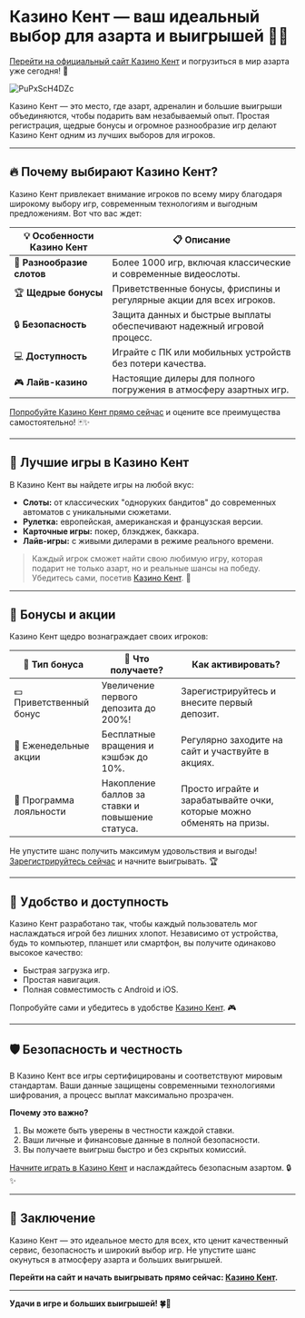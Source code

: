 # Казино Кент — ваш идеальный выбор для азарта и выигрышей 🤑🎰

[Перейти на официальный сайт Казино Кент](https://brandplay.link/tj7BwCb4) и погрузиться в мир азарта уже сегодня! 🎲

![PuPxScH4DZc](https://github.com/user-attachments/assets/467c30e3-af37-4d46-af3b-9eb841596fe2)

Казино Кент — это место, где азарт, адреналин и большие выигрыши объединяются, чтобы подарить вам незабываемый опыт. Простая регистрация, щедрые бонусы и огромное разнообразие игр делают Казино Кент одним из лучших выборов для игроков.

---

## 🔥 Почему выбирают Казино Кент?

Казино Кент привлекает внимание игроков по всему миру благодаря широкому выбору игр, современным технологиям и выгодным предложениям. Вот что вас ждет:

| 💡 Особенности Казино Кент | 📋 Описание                                                                 |
|-----------------------------|-----------------------------------------------------------------------------|
| 🎰 **Разнообразие слотов**  | Более 1000 игр, включая классические и современные видеослоты.             |
| 🏆 **Щедрые бонусы**        | Приветственные бонусы, фриспины и регулярные акции для всех игроков.       |
| 🔒 **Безопасность**          | Защита данных и быстрые выплаты обеспечивают надежный игровой процесс.     |
| 💻 **Доступность**          | Играйте с ПК или мобильных устройств без потери качества.                 |
| 🎮 **Лайв-казино**          | Настоящие дилеры для полного погружения в атмосферу азартных игр.          |

[Попробуйте Казино Кент прямо сейчас](https://brandplay.link/tj7BwCb4) и оцените все преимущества самостоятельно! 🃏✨

---

## 🎲 Лучшие игры в Казино Кент

В Казино Кент вы найдете игры на любой вкус:

- **Слоты:** от классических "одноруких бандитов" до современных автоматов с уникальными сюжетами.  
- **Рулетка:** европейская, американская и французская версии.  
- **Карточные игры:** покер, блэкджек, баккара.  
- **Лайв-игры:** с живыми дилерами в режиме реального времени.  

> Каждый игрок сможет найти свою любимую игру, которая подарит не только азарт, но и реальные шансы на победу. Убедитесь сами, посетив [Казино Кент](https://brandplay.link/tj7BwCb4). 🎉

---

## 🎁 Бонусы и акции

Казино Кент щедро вознаграждает своих игроков:

| 🎉 Тип бонуса            | 🎁 Что получаете?                                  | Как активировать?                                                                                      |
|--------------------------|--------------------------------------------------|-------------------------------------------------------------------------------------------------------|
| 💵 Приветственный бонус  | Увеличение первого депозита до 200%!             | Зарегистрируйтесь и внесите первый депозит.                                                          |
| 🔄 Еженедельные акции     | Бесплатные вращения и кэшбэк до 10%.             | Регулярно заходите на сайт и участвуйте в акциях.                                                    |
| 🎯 Программа лояльности   | Накопление баллов за ставки и повышение статуса. | Просто играйте и зарабатывайте очки, которые можно обменять на призы.                                |

Не упустите шанс получить максимум удовольствия и выгоды! [Зарегистрируйтесь сейчас](https://brandplay.link/tj7BwCb4) и начните выигрывать. 🏆

---

## 📱 Удобство и доступность

Казино Кент разработано так, чтобы каждый пользователь мог наслаждаться игрой без лишних хлопот. Независимо от устройства, будь то компьютер, планшет или смартфон, вы получите одинаково высокое качество:

- Быстрая загрузка игр.  
- Простая навигация.  
- Полная совместимость с Android и iOS.  

Попробуйте сами и убедитесь в удобстве [Казино Кент](https://brandplay.link/tj7BwCb4). 🎮

---

## 🛡️ Безопасность и честность

В Казино Кент все игры сертифицированы и соответствуют мировым стандартам. Ваши данные защищены современными технологиями шифрования, а процесс выплат максимально прозрачен.

**Почему это важно?**  

1. Вы можете быть уверены в честности каждой ставки.  
2. Ваши личные и финансовые данные в полной безопасности.  
3. Вы получаете выигрыш быстро и без скрытых комиссий.  

[Начните играть в Казино Кент](https://brandplay.link/tj7BwCb4) и наслаждайтесь безопасным азартом. 🔒✨

---

## 🏅 Заключение

Казино Кент — это идеальное место для всех, кто ценит качественный сервис, безопасность и широкий выбор игр. Не упустите шанс окунуться в атмосферу азарта и больших выигрышей.  

**Перейти на сайт и начать выигрывать прямо сейчас: [Казино Кент](https://brandplay.link/tj7BwCb4).**

---

**Удачи в игре и больших выигрышей! 🍀🎰**
